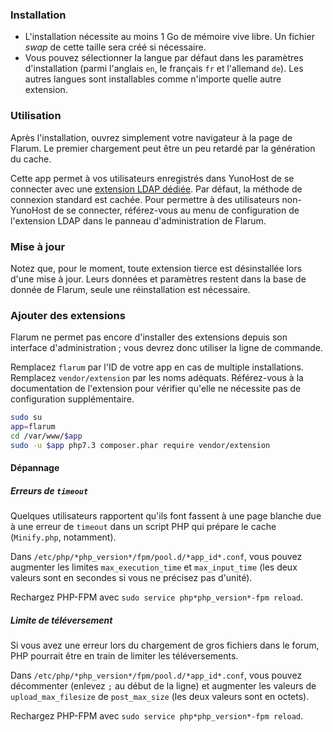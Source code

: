 ### Installation

- L'installation nécessite au moins 1 Go de mémoire vive libre. Un fichier *swap* de cette taille sera créé si nécessaire.
- Vous pouvez sélectionner la langue par défaut dans les paramètres d'installation (parmi l'anglais `en`, le français `fr` et l'allemand `de`). Les autres langues sont installables comme n'importe quelle autre extension.

### Utilisation

Après l'installation, ouvrez simplement votre navigateur à la page de Flarum. Le premier chargement peut être un peu retardé par la génération du cache.

Cette app permet à vos utilisateurs enregistrés dans YunoHost de se connecter avec une [extension LDAP dédiée](https://github.com/tituspijean/flarum-ext-auth-ldap). Par défaut, la méthode de connexion standard est cachée.
Pour permettre à des utilisateurs non-YunoHost de se connecter, référez-vous au menu de configuration de l'extension LDAP dans le panneau d'administration de Flarum.

### Mise à jour

Notez que, pour le moment, toute extension tierce est désinstallée lors d'une mise à jour.
Leurs données et paramètres restent dans la base de donnée de Flarum, seule une réinstallation est nécessaire.

### Ajouter des extensions

Flarum ne permet pas encore d'installer des extensions depuis son interface d'administration ; vous devrez donc utiliser la ligne de commande.

Remplacez `flarum` par l'ID de votre app en cas de multiple installations.
Remplacez `vendor/extension` par les noms adéquats. Référez-vous à la documentation de l'extension pour vérifier qu'elle ne nécessite pas de configuration supplémentaire.

```bash
sudo su
app=flarum
cd /var/www/$app
sudo -u $app php7.3 composer.phar require vendor/extension
```

#### Dépannage

##### Erreurs de `timeout`
Quelques utilisateurs rapportent qu'ils font fassent à une page blanche due à une erreur de `timeout` dans un script PHP qui prépare le cache (`Minify.php`, notamment).

Dans `/etc/php/*php_version*/fpm/pool.d/*app_id*.conf`, vous pouvez augmenter les limites `max_execution_time` et `max_input_time` (les deux valeurs sont en secondes si vous ne précisez pas d'unité).

Rechargez PHP-FPM avec `sudo service php*php_version*-fpm reload`.

##### Limite de téléversement
Si vous avez une erreur lors du chargement de gros fichiers dans le forum, PHP pourrait être en train de limiter les téléversements.

Dans `/etc/php/*php_version*/fpm/pool.d/*app_id*.conf`, vous pouvez décommenter (enlevez `;` au début de la ligne) et augmenter les valeurs de `upload_max_filesize` de `post_max_size` (les deux valeurs sont en octets).

Rechargez PHP-FPM avec `sudo service php*php_version*-fpm reload`.
